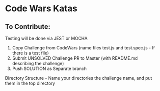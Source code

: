 # Code Wars Katas

## To Contribute:

Testing will be done via JEST or MOCHA

1. Copy Challenge from CodeWars (name files test.js and test.spec.js - If there is a test file)
2. Submit UNSOLVED Challenge PR to Master (with README.md describing the challenge)
3. Push SOLUTION as Separate branch 

Directory Structure - Name your directories the challenge name, and put them in the top directory
